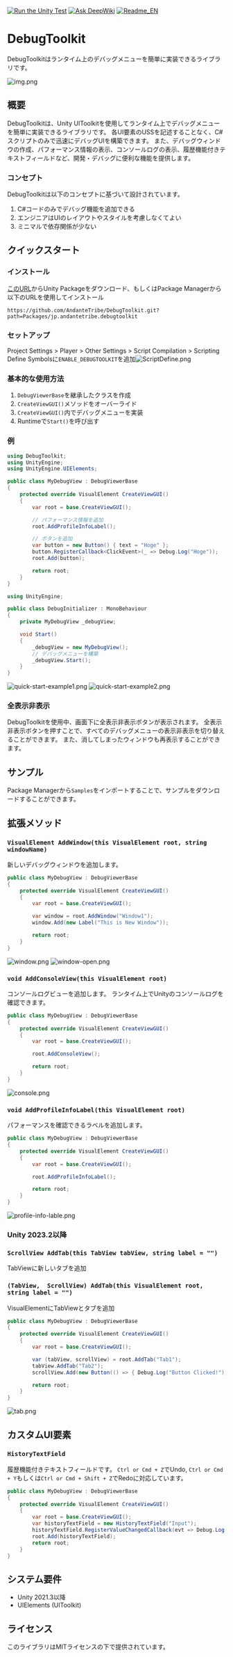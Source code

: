 [![Run the Unity Test](https://github.com/AndanteTribe/DebugToolkit/actions/workflows/unity-test.yml/badge.svg)](https://github.com/AndanteTribe/DebugToolkit/actions/workflows/unity-test.yml)
[![Ask DeepWiki](https://deepwiki.com/badge.svg)](https://deepwiki.com/AndanteTribe/DebugToolkit)
[![Readme_EN](https://img.shields.io/badge/DebugToolkit-English-red)](README.md)
# DebugToolkit

DebugToolkitはランタイム上のデバッグメニューを簡単に実装できるライブラリです。

![img.png](Documentation/debugtoolkit.png)

## 概要

DebugToolkitは、Unity UIToolkitを使用してランタイム上でデバッグメニューを簡単に実装できるライブラリです。
各UI要素のUSSを記述することなく、C#スクリプトのみで迅速にデバッグUIを構築できます。
また、デバッグウィンドウの作成、パフォーマンス情報の表示、コンソールログの表示、履歴機能付きテキストフィールドなど、開発・デバッグに便利な機能を提供します。

### コンセプト
DebugToolkitは以下のコンセプトに基づいて設計されています。

1. C#コードのみでデバッグ機能を追加できる
2. エンジニアはUIのレイアウトやスタイルを考慮しなくてよい
3. ミニマルで依存関係が少ない

## クイックスタート

### インストール

[このURL](https://github.com/AndanteTribe/DebugToolkit/releases)からUnity Packageをダウンロード、もしくはPackage Managerから以下のURLを使用してインストール

```
https://github.com/AndanteTribe/DebugToolkit.git?path=Packages/jp.andantetribe.debugtoolkit
```

### セットアップ
Project Settings > Player > Other Settings > Script Compilation > Scripting Define Symbolsに``ENABLE_DEBUGTOOLKIT``を追加![ScriptDefine.png](Documentation/ScriptDefine.png)

### 基本的な使用方法

1. `DebugViewerBase`を継承したクラスを作成
2. `CreateViewGUI()`メソッドをオーバーライド
3. `CreateViewGUI()`内でデバッグメニューを実装
4. Runtimeで`Start()`を呼び出す

### 例

```csharp
using DebugToolkit;
using UnityEngine;
using UnityEngine.UIElements;

public class MyDebugView : DebugViewerBase
{
    protected override VisualElement CreateViewGUI()
    {
        var root = base.CreateViewGUI();

        // パフォーマンス情報を追加
        root.AddProfileInfoLabel();

        // ボタンを追加
        var button = new Button() { text = "Hoge" };
        button.RegisterCallback<ClickEvent>(_ => Debug.Log("Hoge"));
        root.Add(button);

        return root;
    }
}
```

```csharp
using UnityEngine;

public class DebugInitializer : MonoBehaviour
{
    private MyDebugView _debugView;

    void Start()
    {
        _debugView = new MyDebugView();
        // デバッグメニューを構築
        _debugView.Start();
    }
}
```
![quick-start-example1.png](Documentation/quick-start-example1.png)
![quick-start-example2.png](Documentation/quick-start-example2.png)

### 全表示非表示
DebugToolkitを使用中、画面下に全表示非表示ボタンが表示されます。
全表示非表示ボタンを押すことで、すべてのデバッグメニューの表示非表示を切り替えることができます。
また、消してしまったウィンドウも再表示することができます。

## サンプル

Package Managerから`Samples`をインポートすることで、サンプルをダウンロードすることができます。



## 拡張メソッド

### ``VisualElement AddWindow(this VisualElement root, string windowName)``
新しいデバッグウィンドウを追加します。
```csharp
public class MyDebugView : DebugViewerBase
{
    protected override VisualElement CreateViewGUI()
    {
        var root = base.CreateViewGUI();

        var window = root.AddWindow("Window1");
        window.Add(new Label("This is New Window"));

        return root;
    }
}
```
![window.png](Documentation/window.png)
![window-open.png](Documentation/window-open.png)

### `void AddConsoleView(this VisualElement root)`
コンソールログビューを追加します。
ランタイム上でUnityのコンソールログを確認できます。
```csharp
public class MyDebugView : DebugViewerBase
{
    protected override VisualElement CreateViewGUI()
    {
        var root = base.CreateViewGUI();

        root.AddConsoleView();

        return root;
    }
}
```
![console.png](Documentation/console.png)

### `void AddProfileInfoLabel(this VisualElement root)`
パフォーマンスを確認できるラベルを追加します。
```csharp
public class MyDebugView : DebugViewerBase
{
    protected override VisualElement CreateViewGUI()
    {
        var root = base.CreateViewGUI();

        root.AddProfileInfoLabel();

        return root;
    }
}
```
![profile-info-lable.png](Documentation/profile-info-lable.png)

### Unity 2023.2以降


### `ScrollView AddTab(this TabView tabView, string label = "")`
TabViewに新しいタブを追加

### `(TabView,  ScrollView) AddTab(this VisualElement root, string label = "")`
VisualElementにTabViewとタブを追加

```csharp
public class MyDebugView : DebugViewerBase
{
    protected override VisualElement CreateViewGUI()
    {
        var root = base.CreateViewGUI();

        var (tabView, scrollView) = root.AddTab("Tab1");
        tabView.AddTab("Tab2");
        scrollView.Add(new Button(() => { Debug.Log("Button Clicked!"); }) { text = "Click Me" });

        return root;
    }
}
```
![tab.png](Documentation/tab.png)

## カスタムUI要素

### `HistoryTextField`
履歴機能付きテキストフィールドです。
`Ctrl or Cmd + Z`でUndo, `Ctrl or Cmd + Y`もしくは`Ctrl or Cmd + Shift + Z`でRedoに対応しています。
```csharp
public class MyDebugView : DebugViewerBase
{
    protected override VisualElement CreateViewGUI()
    {
        var root = base.CreateViewGUI();
        var historyTextField = new HistoryTextField("Input");
        historyTextField.RegisterValueChangedCallback(evt => Debug.Log(evt.newValue));
        root.Add(historyTextField);
        return root;
    }
}
```

## システム要件

- Unity 2021.3以降
- UIElements (UIToolkit)

## ライセンス

このライブラリはMITライセンスの下で提供されています。
